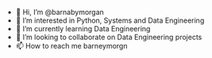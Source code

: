 - 👋 Hi, I’m @barnabymorgan
- 👀 I’m interested in Python, Systems and Data Engineering
- 🌱 I’m currently learning Data Engineering
- 💞️ I’m looking to collaborate on Data Engineering projects
- 📫 How to reach me barneymorgn

<!---
barnabymorgan/barnabymorgan is a ✨ special ✨ repository because its `README.md` (this file) appears on your GitHub profile.
You can click the Preview link to take a look at your changes.
--->
